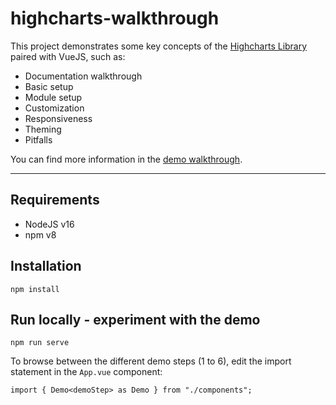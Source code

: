 # highcharts-walkthrough

This project demonstrates some key concepts of the [Highcharts Library](https://www.highcharts.com/) paired with VueJS, such as:

- Documentation walkthrough
- Basic setup
- Module setup
- Customization
- Responsiveness
- Theming
- Pitfalls

You can find more information in the [demo walkthrough]('/../demo-walkthrough.md).

---

## Requirements

- NodeJS v16
- npm v8

## Installation

```
npm install
```

## Run locally - experiment with the demo

```
npm run serve
```

To browse between the different demo steps (1 to 6), edit the import statement in the `App.vue` component:

```
import { Demo<demoStep> as Demo } from "./components";
```
